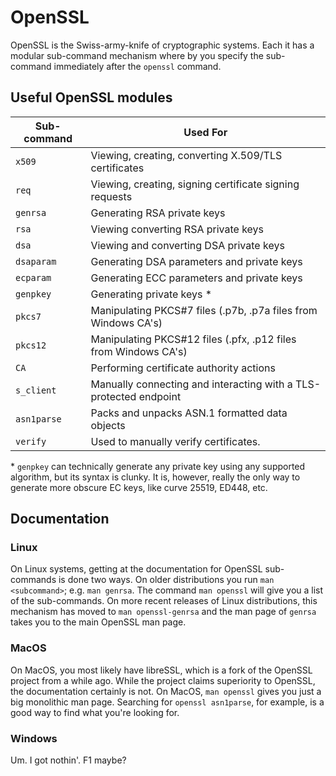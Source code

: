 # OpenSSL

OpenSSL is the Swiss-army-knife of cryptographic systems. Each it has a modular sub-command mechanism where
by you specify the sub-command immediately after the `openssl` command.

## Useful OpenSSL modules

| Sub-command | Used For |
| - | - |
| `x509` | Viewing, creating, converting X.509/TLS certificates |
| `req` | Viewing, creating, signing certificate signing requests |
| `genrsa` | Generating RSA private keys |
| `rsa` | Viewing converting RSA private keys |
| `dsa` | Viewing and converting DSA private keys | 
| `dsaparam` | Generating DSA parameters and private keys |
| `ecparam` | Generating ECC parameters and private keys |
| `genpkey` | Generating private keys \* |
| `pkcs7` | Manipulating PKCS#7 files (.p7b, .p7a files from Windows CA's) |
| `pkcs12` | Manipulating PKCS#12 files (.pfx, .p12 files from Windows CA's) |
| `CA` | Performing certificate authority actions |
| `s_client` | Manually connecting and interacting with a TLS-protected endpoint |
| `asn1parse` | Packs and unpacks ASN.1 formatted data objects |
| `verify` | Used to manually verify certificates. |

\* `genpkey` can technically generate any private key using any supported algorithm, but
its syntax is clunky. It is, however, really the only way to generate more obscure EC keys,
like curve 25519, ED448, etc.

## Documentation

### Linux

On Linux systems, getting at the documentation for OpenSSL sub-commands is done two ways. On older distributions
you run `man <subcommand>`; e.g. `man genrsa`. The command `man openssl` will give you a list of the sub-commands.
On more recent releases of Linux distributions, this mechanism has moved to `man openssl-genrsa` and the
man page of `genrsa` takes you to the main OpenSSL man page.

### MacOS

On MacOS, you most likely have libreSSL, which is a fork of the OpenSSL project from a while ago. While the project
claims superiority to OpenSSL, the documentation certainly is not. On MacOS, `man openssl` gives you just a big
monolithic man page. Searching for `openssl asn1parse`, for example, is a good way to find what you're looking
for.

### Windows

Um. I got nothin'. F1 maybe?
